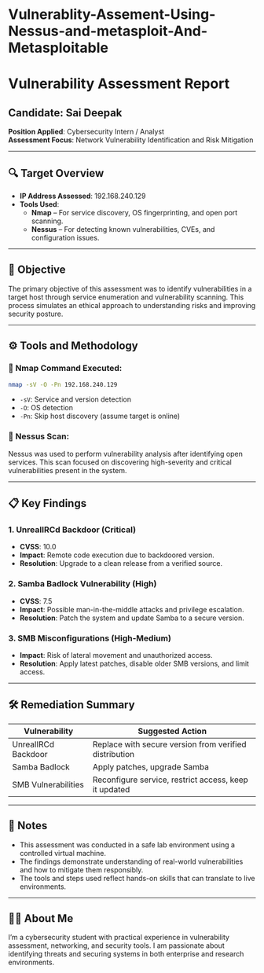 # Vulnerablity-Assement-Using-Nessus-and-metasploit-And-Metasploitable

# Vulnerability Assessment Report

## Candidate: Sai Deepak  
**Position Applied**: Cybersecurity Intern / Analyst  
**Assessment Focus**: Network Vulnerability Identification and Risk Mitigation

---

## 🔍 Target Overview
- **IP Address Assessed**: 192.168.240.129  
- **Tools Used**:  
  - **Nmap** – For service discovery, OS fingerprinting, and open port scanning.  
  - **Nessus** – For detecting known vulnerabilities, CVEs, and configuration issues.

---

## 🎯 Objective
The primary objective of this assessment was to identify vulnerabilities in a target host through service enumeration and vulnerability scanning. This process simulates an ethical approach to understanding risks and improving security posture.

---

## ⚙️ Tools and Methodology

### 🔧 Nmap Command Executed:
```bash
nmap -sV -O -Pn 192.168.240.129
```
- `-sV`: Service and version detection  
- `-O`: OS detection  
- `-Pn`: Skip host discovery (assume target is online)

### 🔎 Nessus Scan:
Nessus was used to perform vulnerability analysis after identifying open services. This scan focused on discovering high-severity and critical vulnerabilities present in the system.

---

## 📋 Key Findings

### 1. UnrealIRCd Backdoor (Critical)
- **CVSS**: 10.0
- **Impact**: Remote code execution due to backdoored version.
- **Resolution**: Upgrade to a clean release from a verified source.

### 2. Samba Badlock Vulnerability (High)
- **CVSS**: 7.5
- **Impact**: Possible man-in-the-middle attacks and privilege escalation.
- **Resolution**: Patch the system and update Samba to a secure version.

### 3. SMB Misconfigurations (High-Medium)
- **Impact**: Risk of lateral movement and unauthorized access.
- **Resolution**: Apply latest patches, disable older SMB versions, and limit access.

---

## 🛠️ Remediation Summary

| Vulnerability         | Suggested Action                                           |
|------------------------|------------------------------------------------------------|
| UnrealIRCd Backdoor    | Replace with secure version from verified distribution     |
| Samba Badlock          | Apply patches, upgrade Samba                              |
| SMB Vulnerabilities    | Reconfigure service, restrict access, keep it updated      |

---

## 📌 Notes
- This assessment was conducted in a safe lab environment using a controlled virtual machine.
- The findings demonstrate understanding of real-world vulnerabilities and how to mitigate them responsibly.
- The tools and steps used reflect hands-on skills that can translate to live environments.

---

## 🧑‍💻 About Me
I’m a cybersecurity student with practical experience in vulnerability assessment, networking, and security tools. I am passionate about identifying threats and securing systems in both enterprise and research environments.

